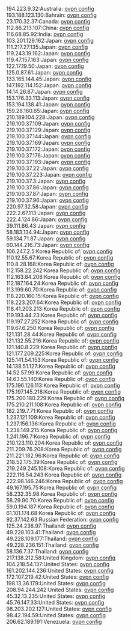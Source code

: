 194.223.9.32:Australia: [ovpn config](vpn/194_223_9_32.ovpn)  
193.188.123.130:Bahrain: [ovpn config](vpn/193_188_123_130.ovpn)  
23.170.32.37:Canada: [ovpn config](vpn/23_170_32_37.ovpn)  
112.86.213.107:China: [ovpn config](vpn/112_86_213_107.ovpn)  
116.68.85.92:India: [ovpn config](vpn/116_68_85_92.ovpn)  
103.201.129.162:Japan: [ovpn config](vpn/103_201_129_162.ovpn)  
111.217.27.135:Japan: [ovpn config](vpn/111_217_27_135.ovpn)  
119.243.19.162:Japan: [ovpn config](vpn/119_243_19_162.ovpn)  
119.47.157.163:Japan: [ovpn config](vpn/119_47_157_163.ovpn)  
122.17.19.50:Japan: [ovpn config](vpn/122_17_19_50.ovpn)  
125.0.87.61:Japan: [ovpn config](vpn/125_0_87_61.ovpn)  
133.165.144.45:Japan: [ovpn config](vpn/133_165_144_45.ovpn)  
147.192.114.152:Japan: [ovpn config](vpn/147_192_114_152.ovpn)  
14.14.26.87:Japan: [ovpn config](vpn/14_14_26_87.ovpn)  
153.176.33.113:Japan: [ovpn config](vpn/153_176_33_113.ovpn)  
153.194.138.41:Japan: [ovpn config](vpn/153_194_138_41.ovpn)  
159.28.160.65:Japan: [ovpn config](vpn/159_28_160_65.ovpn)  
210.189.104.228:Japan: [ovpn config](vpn/210_189_104_228.ovpn)  
219.100.37.109:Japan: [ovpn config](vpn/219_100_37_109.ovpn)  
219.100.37.129:Japan: [ovpn config](vpn/219_100_37_129.ovpn)  
219.100.37.144:Japan: [ovpn config](vpn/219_100_37_144.ovpn)  
219.100.37.169:Japan: [ovpn config](vpn/219_100_37_169.ovpn)  
219.100.37.172:Japan: [ovpn config](vpn/219_100_37_172.ovpn)  
219.100.37.176:Japan: [ovpn config](vpn/219_100_37_176.ovpn)  
219.100.37.193:Japan: [ovpn config](vpn/219_100_37_193.ovpn)  
219.100.37.22:Japan: [ovpn config](vpn/219_100_37_22.ovpn)  
219.100.37.223:Japan: [ovpn config](vpn/219_100_37_223.ovpn)  
219.100.37.3:Japan: [ovpn config](vpn/219_100_37_3.ovpn)  
219.100.37.86:Japan: [ovpn config](vpn/219_100_37_86.ovpn)  
219.100.37.87:Japan: [ovpn config](vpn/219_100_37_87.ovpn)  
219.100.37.96:Japan: [ovpn config](vpn/219_100_37_96.ovpn)  
220.97.32.58:Japan: [ovpn config](vpn/220_97_32_58.ovpn)  
222.2.67.113:Japan: [ovpn config](vpn/222_2_67_113.ovpn)  
222.4.124.86:Japan: [ovpn config](vpn/222_4_124_86.ovpn)  
39.111.86.43:Japan: [ovpn config](vpn/39_111_86_43.ovpn)  
58.183.134.94:Japan: [ovpn config](vpn/58_183_134_94.ovpn)  
59.134.71.87:Japan: [ovpn config](vpn/59_134_71_87.ovpn)  
60.144.216.73:Japan: [ovpn config](vpn/60_144_216_73.ovpn)  
106.247.2.5:Korea Republic of: [ovpn config](vpn/106_247_2_5.ovpn)  
110.12.55.67:Korea Republic of: [ovpn config](vpn/110_12_55_67.ovpn)  
110.8.28.168:Korea Republic of: [ovpn config](vpn/110_8_28_168.ovpn)  
112.158.22.242:Korea Republic of: [ovpn config](vpn/112_158_22_242.ovpn)  
112.163.84.208:Korea Republic of: [ovpn config](vpn/112_163_84_208.ovpn)  
112.187.164.24:Korea Republic of: [ovpn config](vpn/112_187_164_24.ovpn)  
113.199.60.70:Korea Republic of: [ovpn config](vpn/113_199_60_70.ovpn)  
118.220.160.15:Korea Republic of: [ovpn config](vpn/118_220_160_15.ovpn)  
118.223.207.64:Korea Republic of: [ovpn config](vpn/118_223_207_64.ovpn)  
118.41.203.213:Korea Republic of: [ovpn config](vpn/118_41_203_213.ovpn)  
119.193.44.23:Korea Republic of: [ovpn config](vpn/119_193_44_23.ovpn)  
119.197.27.252:Korea Republic of: [ovpn config](vpn/119_197_27_252.ovpn)  
119.67.6.250:Korea Republic of: [ovpn config](vpn/119_67_6_250.ovpn)  
121.131.28.44:Korea Republic of: [ovpn config](vpn/121_131_28_44.ovpn)  
121.132.55.216:Korea Republic of: [ovpn config](vpn/121_132_55_216.ovpn)  
121.140.8.229:Korea Republic of: [ovpn config](vpn/121_140_8_229.ovpn)  
121.177.209.225:Korea Republic of: [ovpn config](vpn/121_177_209_225.ovpn)  
125.141.54.153:Korea Republic of: [ovpn config](vpn/125_141_54_153.ovpn)  
14.138.51.127:Korea Republic of: [ovpn config](vpn/14_138_51_127.ovpn)  
14.52.57.99:Korea Republic of: [ovpn config](vpn/14_52_57_99.ovpn)  
14.63.55.140:Korea Republic of: [ovpn config](vpn/14_63_55_140.ovpn)  
175.196.126.113:Korea Republic of: [ovpn config](vpn/175_196_126_113.ovpn)  
175.197.145.218:Korea Republic of: [ovpn config](vpn/175_197_145_218.ovpn)  
175.200.180.229:Korea Republic of: [ovpn config](vpn/175_200_180_229.ovpn)  
175.210.211.108:Korea Republic of: [ovpn config](vpn/175_210_211_108.ovpn)  
182.219.7.71:Korea Republic of: [ovpn config](vpn/182_219_7_71.ovpn)  
1.237.121.109:Korea Republic of: [ovpn config](vpn/1_237_121_109.ovpn)  
1.237.156.136:Korea Republic of: [ovpn config](vpn/1_237_156_136.ovpn)  
1.238.149.215:Korea Republic of: [ovpn config](vpn/1_238_149_215.ovpn)  
1.241.196.7:Korea Republic of: [ovpn config](vpn/1_241_196_7.ovpn)  
210.123.110.204:Korea Republic of: [ovpn config](vpn/210_123_110_204.ovpn)  
211.209.76.208:Korea Republic of: [ovpn config](vpn/211_209_76_208.ovpn)  
211.221.182.96:Korea Republic of: [ovpn config](vpn/211_221_182_96.ovpn)  
218.52.175.39:Korea Republic of: [ovpn config](vpn/218_52_175_39.ovpn)  
219.249.245.108:Korea Republic of: [ovpn config](vpn/219_249_245_108.ovpn)  
222.116.54.243:Korea Republic of: [ovpn config](vpn/222_116_54_243.ovpn)  
222.98.146.246:Korea Republic of: [ovpn config](vpn/222_98_146_246.ovpn)  
49.167.195.75:Korea Republic of: [ovpn config](vpn/49_167_195_75.ovpn)  
58.232.35.98:Korea Republic of: [ovpn config](vpn/58_232_35_98.ovpn)  
58.29.90.70:Korea Republic of: [ovpn config](vpn/58_29_90_70.ovpn)  
59.0.194.187:Korea Republic of: [ovpn config](vpn/59_0_194_187.ovpn)  
61.101.174.68:Korea Republic of: [ovpn config](vpn/61_101_174_68.ovpn)  
92.37.142.63:Russian Federation: [ovpn config](vpn/92_37_142_63.ovpn)  
125.24.236.97:Thailand: [ovpn config](vpn/125_24_236_97.ovpn)  
49.228.103.41:Thailand: [ovpn config](vpn/49_228_103_41.ovpn)  
49.228.109.177:Thailand: [ovpn config](vpn/49_228_109_177.ovpn)  
49.228.236.151:Thailand: [ovpn config](vpn/49_228_236_151.ovpn)  
58.136.7.37:Thailand: [ovpn config](vpn/58_136_7_37.ovpn)  
217.138.212.58:United Kingdom: [ovpn config](vpn/217_138_212_58.ovpn)  
104.218.54.137:United States: [ovpn config](vpn/104_218_54_137.ovpn)  
161.202.144.236:United States: [ovpn config](vpn/161_202_144_236.ovpn)  
172.107.219.42:United States: [ovpn config](vpn/172_107_219_42.ovpn)  
198.13.36.179:United States: [ovpn config](vpn/198_13_36_179.ovpn)  
208.94.244.242:United States: [ovpn config](vpn/208_94_244_242.ovpn)  
45.32.13.235:United States: [ovpn config](vpn/45_32_13_235.ovpn)  
45.76.147.33:United States: [ovpn config](vpn/45_76_147_33.ovpn)  
98.203.202.127:United States: [ovpn config](vpn/98_203_202_127.ovpn)  
98.42.194.59:United States: [ovpn config](vpn/98_42_194_59.ovpn)  
206.62.189.191:Venezuela: [ovpn config](vpn/206_62_189_191.ovpn)  
